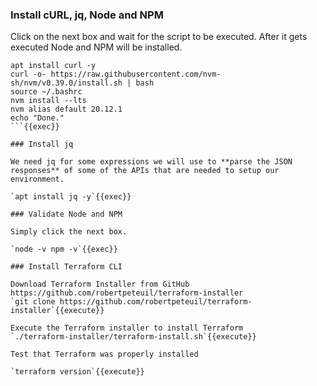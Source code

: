### Install cURL, jq, Node and NPM
Click on the next box and wait for the script to be executed. After it gets executed Node and NPM will be installed.

```
apt install curl -y
curl -o- https://raw.githubusercontent.com/nvm-sh/nvm/v0.39.0/install.sh | bash
source ~/.bashrc
nvm install --lts
nvm alias default 20.12.1
echo "Done."
```{{exec}}

### Install jq

We need jq for some expressions we will use to **parse the JSON responses** of some of the APIs that are needed to setup our environment.

`apt install jq -y`{{exec}}

### Validate Node and NPM

Simply click the next box.

`node -v npm -v`{{exec}}

### Install Terraform CLI

Download Terraform Installer from GitHub https://github.com/robertpeteuil/terraform-installer
`git clone https://github.com/robertpeteuil/terraform-installer`{{execute}}

Execute the Terraform installer to install Terraform
`./terraform-installer/terraform-install.sh`{{execute}}

Test that Terraform was properly installed

`terraform version`{{execute}}